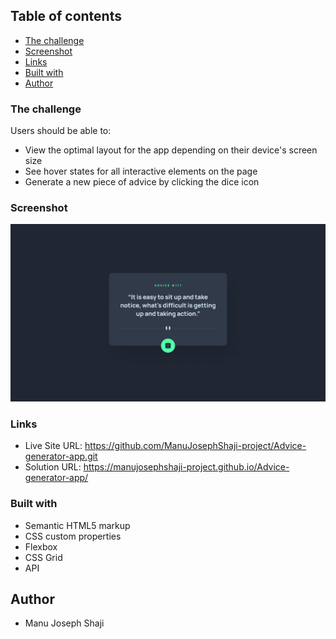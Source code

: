 
## Table of contents
  - [The challenge](#the-challenge)
  - [Screenshot](#screenshot)
  - [Links](#links)
  - [Built with](#built-with)
- [Author](#author)


### The challenge

Users should be able to:

- View the optimal layout for the app depending on their device's screen size
- See hover states for all interactive elements on the page
- Generate a new piece of advice by clicking the dice icon

### Screenshot

![](./design/desktop-design.jpg)

### Links
- Live Site URL: https://github.com/ManuJosephShaji-project/Advice-generator-app.git
- Solution URL: https://manujosephshaji-project.github.io/Advice-generator-app/

### Built with

- Semantic HTML5 markup
- CSS custom properties
- Flexbox
- CSS Grid
- API

## Author

- Manu Joseph Shaji


